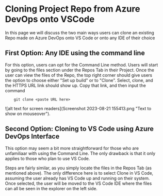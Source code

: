 # Cloning Project Repo from Azure DevOps onto VSCode

In this page we will discuss the two main ways users can clone an existing Repo made on Azure DevOps onto VS Code or onto any IDE of their choice

## First Option: Any IDE using the command line

For this option, users can opt for the Command Line method. Users will start by going to the files
section under the Repos Tab in their Project. Once the user can view the files of the Repo, the top right corner should give users the option to choose either "Set up build" or to "Clone". Select, clone, and the HTTPS URL link should show up. Copy that link, and then input the command 

        git clone <paste URL here>

![alt text for screen readers](Screenshot 2023-08-21 155413.png "Text to show on mouseover").

## Second Option: Cloning to VS Code using Azure DevOps Interface

This option may seem a bit more straightforward for those who are unfamiliaar with using the Command Line. The only drawback is that it only applies to those who plan to use VS Code. 

Steps are fairly similar, as you simply locate the files in the Repos Tab (as mentioned above). The only difference here is to select Clone in VS Code, assuming the user already has VS Code up and running on their system. Once selected, the user will be moved to the VS Code IDE where the files can all be seen in the explorer on the left side. 




